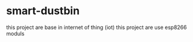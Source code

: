 # smart-dustbin
this project are base in internet of thing (iot) this project are use esp8266 moduls 
